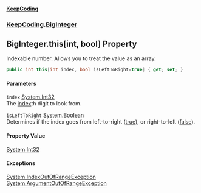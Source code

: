 #### [KeepCoding](index.md 'index')
### [KeepCoding](KeepCoding.md 'KeepCoding').[BigInteger](BigInteger.md 'KeepCoding.BigInteger')
## BigInteger.this[int, bool] Property
Indexable number. Allows you to treat the value as an array.  
```csharp
public int this[int index, bool isLeftToRight=true] { get; set; }
```
#### Parameters
<a name='KeepCoding.BigInteger.this.int.bool..index'></a>
`index` [System.Int32](https://docs.microsoft.com/en-us/dotnet/api/System.Int32 'System.Int32')  
The [index](BigInteger.Item.+Q9WebTztOqeFcRhE.wdYA.md#KeepCoding.BigInteger.this.int.bool..index 'KeepCoding.BigInteger.this[int, bool].index')th digit to look from.
  
<a name='KeepCoding.BigInteger.this.int.bool..isLeftToRight'></a>
`isLeftToRight` [System.Boolean](https://docs.microsoft.com/en-us/dotnet/api/System.Boolean 'System.Boolean')  
Determines if the index goes from left-to-right ([true](https://docs.microsoft.com/en-us/dotnet/csharp/language-reference/builtin-types/bool 'https://docs.microsoft.com/en-us/dotnet/csharp/language-reference/builtin-types/bool')), or right-to-left ([false](https://docs.microsoft.com/en-us/dotnet/csharp/language-reference/builtin-types/bool 'https://docs.microsoft.com/en-us/dotnet/csharp/language-reference/builtin-types/bool')).
  
#### Property Value
[System.Int32](https://docs.microsoft.com/en-us/dotnet/api/System.Int32 'System.Int32')
#### Exceptions
[System.IndexOutOfRangeException](https://docs.microsoft.com/en-us/dotnet/api/System.IndexOutOfRangeException 'System.IndexOutOfRangeException')  
[System.ArgumentOutOfRangeException](https://docs.microsoft.com/en-us/dotnet/api/System.ArgumentOutOfRangeException 'System.ArgumentOutOfRangeException')  
